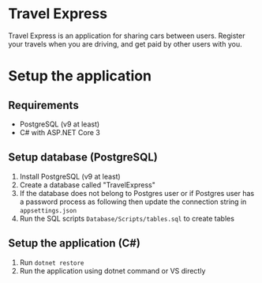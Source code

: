 # Travel Express
Travel Express is an application for sharing cars between users.
Register your travels when you are driving, and get paid by other users with you.

# Setup the application
## Requirements
- PostgreSQL (v9 at least)
- C# with ASP.NET Core 3

## Setup database (PostgreSQL)
1. Install PostgreSQL (v9 at least)
2. Create a database called "TravelExpress"
3. If the database does not belong to Postgres user or if Postgres user has a password process as following then update the connection string in `appsettings.json`
4. Run the SQL scripts `Database/Scripts/tables.sql` to create tables

## Setup the application (C#)
1. Run `dotnet restore`
2. Run the application using dotnet command or VS directly
